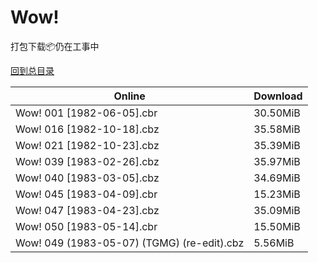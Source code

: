 # Wow!

打包下载📦仍在工事中

[回到总目录](/Catalogs.md)







Online | Download
--- | ---
Wow! 001 [1982-06-05].cbr | 30.50MiB
Wow! 016 [1982-10-18].cbz | 35.58MiB
Wow! 021 [1982-10-23].cbz | 35.39MiB
Wow! 039 [1983-02-26].cbz | 35.97MiB
Wow! 040 [1983-03-05].cbz | 34.69MiB
Wow! 045 [1983-04-09].cbr | 15.23MiB
Wow! 047 [1983-04-23].cbz | 35.09MiB
Wow! 050 [1983-05-14].cbr | 15.50MiB
Wow! 049 (1983-05-07) (TGMG) (re-edit).cbz | 5.56MiB